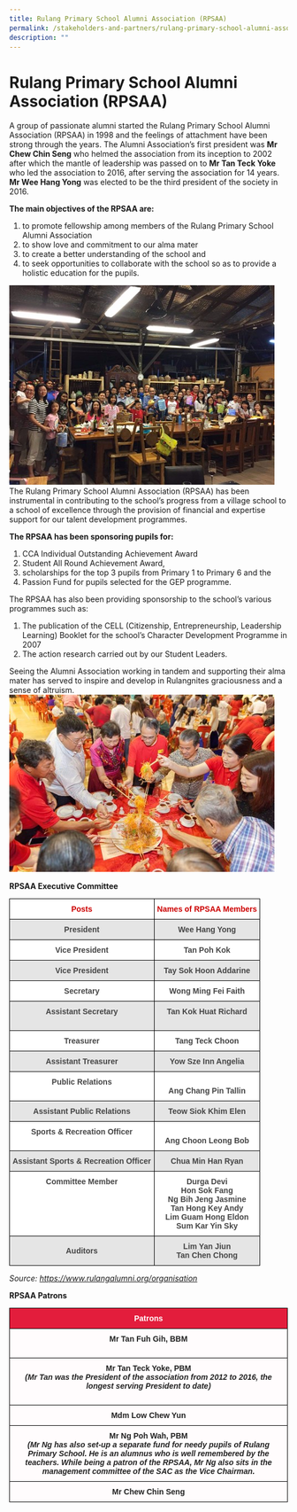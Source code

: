 ```yaml
---
title: Rulang Primary School Alumni Association (RPSAA)
permalink: /stakeholders-and-partners/rulang-primary-school-alumni-association-rpsaa
description: ""
---
```

# Rulang Primary School Alumni Association (RPSAA)

A group of passionate alumni started the Rulang Primary School Alumni Association (RPSAA) in 1998 and the feelings of attachment have been strong through the years. The Alumni Association’s first president was **Mr Chew Chin Seng** who helmed the association from its inception to 2002 after which the mantle of leadership was passed on to **Mr Tan Teck Yoke** who led the association to 2016, after serving the association for 14 years. **Mr Wee Hang Yong** was elected to be the third president of the society in 2016.

**The main objectives of the RPSAA are:**

1. to promote fellowship among members of the Rulang Primary School Alumni Association
2.  to show love and commitment to our alma mater
3. to create a better understanding of the school and
4. to seek opportunities to collaborate with the school so as to provide a holistic education for the pupils.

![](/images/02%20Alumni1.jpg)
The Rulang Primary School Alumni Association (RPSAA) has been instrumental in contributing to the school’s progress from a village school to a school of excellence through the provision of financial and expertise support for our talent development programmes.

**The RPSAA has been sponsoring pupils for:**

1.  CCA Individual Outstanding Achievement Award
2. Student All Round Achievement Award,
3. scholarships for the top 3 pupils from Primary 1 to Primary 6 and the
4. Passion Fund for pupils selected for the GEP programme.

The RPSAA has also been providing sponsorship to the school’s various programmes such as:
1. The publication of the CELL (Citizenship, Entrepreneurship, Leadership Learning) Booklet for the school’s Character Development Programme in 2007
2. The action research carried out by our Student Leaders.

Seeing the Alumni Association working in tandem and supporting their alma mater has served to inspire and develop in Rulangnites graciousness and a sense of altruism.
![](/images/02%20Alumni4.jpg)

**RPSAA Executive Committee**

<style type="text/css">
.tg  {border-collapse:collapse;border-spacing:0;}
.tg td{border-color:black;border-style:solid;border-width:1px;font-family:Arial, sans-serif;font-size:14px;
  overflow:hidden;padding:10px 5px;word-break:normal;}
.tg th{border-color:black;border-style:solid;border-width:1px;font-family:Arial, sans-serif;font-size:14px;
  font-weight:normal;overflow:hidden;padding:10px 5px;word-break:normal;}
.tg .tg-sxkx{background-color:#FFF;color:#454545;text-align:center;vertical-align:top}
.tg .tg-f8lr{background-color:#E5E5E5;color:#454545;text-align:center;vertical-align:top}
.tg .tg-8ru9{background-color:#E5E5E5;color:#454545;text-align:center;vertical-align:middle}
.tg .tg-wibo{background-color:#FFF;color:#C00;font-weight:bold;text-align:center;vertical-align:top}
.tg .tg-kyte{background-color:#E5E5E5;color:#454545;font-weight:bold;text-align:center;vertical-align:top}
.tg .tg-2fwu{background-color:#FFF;color:#454545;font-weight:bold;text-align:center;vertical-align:top}
</style>
<table class="tg">
<thead>
  <tr>
    <th class="tg-wibo">Posts</th>
    <th class="tg-wibo">Names of RPSAA Members</th>
  </tr>
</thead>
<tbody>
  <tr>
    <td class="tg-kyte">President</td>
    <td class="tg-f8lr"><span style="font-weight:bold">Wee Hang Yong</span></td>
  </tr>
  <tr>
    <td class="tg-2fwu">Vice President</td>
    <td class="tg-sxkx"><span style="font-weight:bold">Tan Poh Kok</span></td>
  </tr>
  <tr>
    <td class="tg-kyte"> Vice President</td>
    <td class="tg-f8lr"><span style="font-weight:bold"> Tay Sok Hoon Addarine</span></td>
  </tr>
  <tr>
    <td class="tg-2fwu"> Secretary</td>
    <td class="tg-sxkx"><span style="font-weight:bold"> </span><span style="font-weight:bold;background-color:initial">Wong Ming Fei Faith</span></td>
  </tr>
  <tr>
    <td class="tg-kyte"> Assistant Secretary</td>
    <td class="tg-kyte"> Tan Kok Huat Richard<br><br></td>
  </tr>
  <tr>
    <td class="tg-sxkx"><span style="font-weight:bold"> Treasurer</span></td>
    <td class="tg-sxkx"><span style="font-weight:bold"> Tang Teck Choon</span></td>
  </tr>
  <tr>
    <td class="tg-kyte"> Assistant Treasurer</td>
    <td class="tg-f8lr"><span style="font-weight:bold"> Yow Sze Inn Angelia</span></td>
  </tr>
  <tr>
    <td class="tg-2fwu"> Public Relations</td>
    <td class="tg-sxkx"><br><span style="font-weight:bold"> Ang Chang Pin Tallin</span></td>
  </tr>
  <tr>
    <td class="tg-8ru9"><span style="font-weight:bold">  Assistant Public Relations</span></td>
    <td class="tg-8ru9"><span style="font-weight:bold"> Teow Siok Khim Elen </span></td>
  </tr>
  <tr>
    <td class="tg-2fwu"> Sports &amp; Recreation Officer</td>
    <td class="tg-sxkx"><br><span style="font-weight:bold;background-color:initial"> Ang Choon Leong Bob</span></td>
  </tr>
  <tr>
    <td class="tg-kyte">Assistant Sports &amp; Recreation Officer </td>
    <td class="tg-8ru9"><span style="font-weight:bold"> Chua Min Han Ryan </span></td>
  </tr>
  <tr>
    <td class="tg-2fwu">Committee Member </td>
    <td class="tg-sxkx"><span style="font-weight:bold">Durga Devi</span><br><span style="font-weight:bold">Hon Sok Fang</span><br><span style="font-weight:bold">Ng Bih Jeng Jasmine</span><br><span style="font-weight:bold">Tan Hong Key Andy</span><br><span style="font-weight:bold">Lim Guam Hong Eldon</span><br><span style="font-weight:bold">Sum Kar Yin Sky</span></td>
  </tr>
  <tr>
    <td class="tg-8ru9"><span style="font-weight:bold"> Auditors</span></td>
    <td class="tg-f8lr"><span style="font-weight:bold">      Lim Yan Jiun</span><br><span style="font-weight:bold">       Tan Chen Chong</span></td>
  </tr>
</tbody>
</table>

*Source: https://www.rulangalumni.org/organisation*

**RPSAA Patrons**

<style type="text/css">
.tg  {border-collapse:collapse;border-spacing:0;}
.tg td{border-color:black;border-style:solid;border-width:1px;font-family:Arial, sans-serif;font-size:14px;
  overflow:hidden;padding:10px 5px;word-break:normal;}
.tg th{border-color:black;border-style:solid;border-width:1px;font-family:Arial, sans-serif;font-size:14px;
  font-weight:normal;overflow:hidden;padding:10px 5px;word-break:normal;}
.tg .tg-k2a6{background-color:#E31D3C;color:#FFF;font-weight:bold;text-align:center;vertical-align:top}
.tg .tg-d298{background-color:#FFFCFD;color:#222;font-weight:bold;text-align:center;vertical-align:top}
.tg .tg-8fqz{background-color:#FFFCFD;color:#222;text-align:center;vertical-align:top}
</style>
<table class="tg">
<thead>
  <tr>
    <th class="tg-k2a6">Patrons</th>
  </tr>
</thead>
<tbody>
  <tr>
    <td class="tg-d298">Mr Tan Fuh Gih, BBM<br><br></td>
  </tr>
  <tr>
    <td class="tg-d298">Mr Tan Teck Yoke, PBM<br><span style="font-style:italic">(Mr Tan was the President of the association from 2012 to 2016, the longest serving President to date)</span><br><br></td>
  </tr>
  <tr>
    <td class="tg-8fqz"><span style="font-weight:bold"> Mdm Low Chew Yun</span><br></td>
  </tr>
  <tr>
    <td class="tg-d298"> Mr Ng Poh Wah, PBM<br><span style="font-style:italic">(Mr Ng has also set-up a separate fund for needy pupils of Rulang Primary School. He is an alumnus who is well remembered by the teachers. While being a patron of the RPSAA, Mr Ng also sits in the management committee of the SAC as the Vice Chairman. </span></td>
  </tr>
  <tr>
    <td class="tg-d298"> Mr Chew Chin Seng</td>
  </tr>
</tbody>
</table>